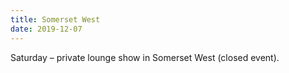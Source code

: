 ```yaml
---
title: Somerset West
date: 2019-12-07
---
```


Saturday – private lounge show in Somerset West (closed event).
